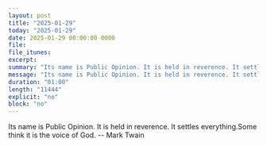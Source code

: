 ```yaml
---
layout: post
title: "2025-01-29"
today: "2025-01-29"
date: 2025-01-29 00:00:00 0000
file:
file_itunes:
excerpt:
summary: "Its name is Public Opinion. It is held in reverence. It settles everything.Some think it is the voice of God. -- Mark Twain"
message: "Its name is Public Opinion. It is held in reverence. It settles everything.Some think it is the voice of God. -- Mark Twain"
duration: "01:00"
length: "11444"
explicit: "no"
block: "no"
---
```

Its name is Public Opinion. It is held in reverence. It settles everything.Some think it is the voice of God. -- Mark Twain

